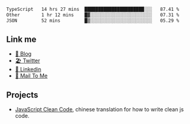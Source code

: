 <!--START_SECTION:waka-->

```txt
TypeScript   14 hrs 27 mins  ██████████████████████░░░   87.41 %
Other        1 hr 12 mins    █▓░░░░░░░░░░░░░░░░░░░░░░░   07.31 %
JSON         52 mins         █▒░░░░░░░░░░░░░░░░░░░░░░░   05.29 %
```

<!--END_SECTION:waka-->

## Link me

- [📕 Blog](https://chris-yu.vercel.app/)
- [🏖️ Twitter](https://twitter.com/yuetong3yu)
- [🧳 Linkedin](https://www.linkedin.com/in/yuetong3yu)
- [📧 Mail To Me](mailto:yuetong3yu@gmail.com)


## Projects 

- [JavaScript Clean Code](https://js-clean-code-cn.vercel.app/), chinese translation for how to write clean js code.
